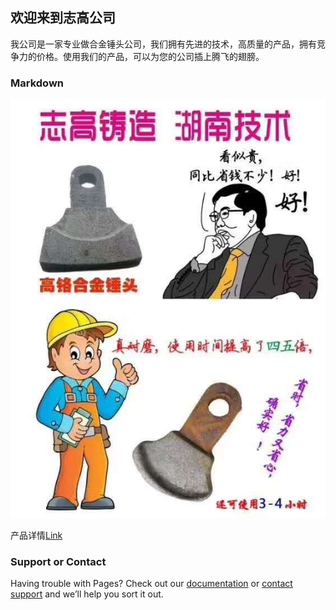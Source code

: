 ## 欢迎来到志高公司

我公司是一家专业做合金锤头公司，我们拥有先进的技术，高质量的产品，拥有竞争力的价格。使用我们的产品，可以为您的公司插上腾飞的翅膀。

### Markdown

![Image](/img/img1.JPG)

产品详情[Link](./detail.md)


### Support or Contact

Having trouble with Pages? Check out our [documentation](https://help.github.com/categories/github-pages-basics/) or [contact support](https://github.com/contact) and we’ll help you sort it out.
